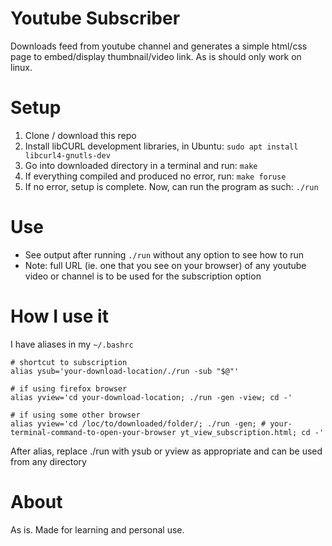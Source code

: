 # Youtube Subscriber
Downloads feed from youtube channel and generates a simple html/css page to embed/display thumbnail/video link. As is should only work on linux.

# Setup
1. Clone / download this repo
2. Install libCURL development libraries, in Ubuntu: `sudo apt install libcurl4-gnutls-dev`
3. Go into downloaded directory in a terminal and run: `make`
4. If everything compiled and produced no error, run: `make foruse`
5. If no error, setup is complete. Now, can run the program as such: `./run`

# Use
* See output after running `./run` without any option to see how to run
* Note: full URL (ie. one that you see on your browser) of any youtube video or channel is to be used for the subscription option

# How I use it
I have aliases in my `~/.bashrc`
```
# shortcut to subscription
alias ysub='your-download-location/./run -sub "$@"'

# if using firefox browser
alias yview='cd your-download-location; ./run -gen -view; cd -'

# if using some other browser
alias yview='cd /loc/to/downloaded/folder/; ./run -gen; # your-terminal-command-to-open-your-browser yt_view_subscription.html; cd -'
```

After alias, replace ./run with ysub or yview as appropriate and can be used from any directory


# About
As is. Made for learning and personal use.
